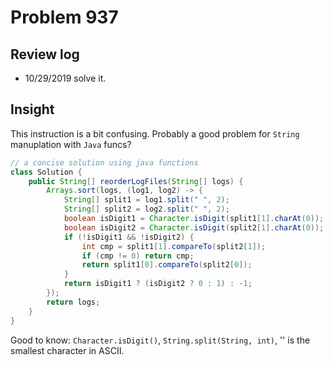# Problem 937
## Review log
+ 10/29/2019 solve it.

## Insight
This instruction is a bit confusing. Probably a good problem for `String` manuplation with `Java` funcs?
```java
// a concise solution using java functions
class Solution {
    public String[] reorderLogFiles(String[] logs) {
        Arrays.sort(logs, (log1, log2) -> {
            String[] split1 = log1.split(" ", 2);
            String[] split2 = log2.split(" ", 2);
            boolean isDigit1 = Character.isDigit(split1[1].charAt(0));
            boolean isDigit2 = Character.isDigit(split2[1].charAt(0));
            if (!isDigit1 && !isDigit2) {
                int cmp = split1[1].compareTo(split2[1]);
                if (cmp != 0) return cmp;
                return split1[0].compareTo(split2[0]);
            }
            return isDigit1 ? (isDigit2 ? 0 : 1) : -1;
        });
        return logs;
    }
}
```
Good to know: `Character.isDigit()`, `String.split(String, int)`, '<Space>' is the smallest character in ASCII.
